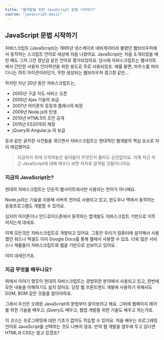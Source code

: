```yaml
---
title: "웹개발을 위한 JavaScript 문법 시작하기"
course: "javascript-basic"
---
```




## JavaScript 문법 시작하기

자바스크립트 (JavaScript)는 1995년 넷스케이프 네비게이터라 불렸던 웹브라우저에서 동작하는 스크립트 언어로 세상에 처음 나왔어요. JavaScript는 처음 소개되었을 때만 해도 그저 그런 장난감 같은 언어로 평가되었어요. 당시에 자바스크립트는 웹사이트에서 간단한 사용자 인터렉션을 위한 용도로 주로 사용되었죠. 예를 들면, 마우스를 따라다니는 하트 아이콘이라던가, 무한 생성되는 웹브라우저 경고창 같은...

하지만 지난 20년 동안 자바스크립트는,

- 2005년 구글 지도 서비스 오픈
- 2005년 Ajax 기술의 보급
- 2007년 아이폰의 등장과 플래시의 퇴장
- 2009년 Node.js의 탄생
- 2010년 HTML5의 초안 공개
- 2015년 ES2015의 제정
- jQuery와 Angular.js 의 보급

등과 같은 굵직한 사건들을 겪으면서 자바스크립트는 현대적인 웹개발의 핵심 요소로 자리 매김했어요.

> 지금까지 위에 끄적여놓은 용어들이 무엇인지 몰라도 상관없어요. 이제 차근 차근 JavaScript에 대해 배우다 보면 차차로 알게될 것들이니까요.



### 지금의 JavaScript는?

현대의 자바스크립트는 단순히 웹사이트에서만 사용되는 언어가 아니에요.

Node.js라는 기술을 이용해 서버측 언어로 사용되고 있고, 윈도우나 맥에서 동작하는 응용프로그램도 개발할 수 있어요.

심지어 아이폰이나 안드로이드폰에서 동작하는 앱개발도 자바스크립트 기반으로 이루어지는게 대세죠.

이제 모든것은 자바스크립트로 개발되고 있어요. 그동안 우리가 컴퓨터에 설치해서 사용했던 워드나 엑셀도 이미 Google Docs를 통해 웹에서 사용할 수 있죠. 더욱 많은 서비스나 제품들이 자바스크립트와 웹을 기반으로 선보이고 있어요.

이미 대세인거죠.



### 지금 무엇을 배우나요?

위에서 이야기 했듯이 현대의 자바스크립트는 광범위한 분야에서 사용되고 있고, 한번에 모든 내용을 이해하기도 쉽지 않아요. 당장 웹 프론트엔드 개발에 사용하기 위해서도 DOM, BOM 같은 것들을 알아야하죠. 

그래서 우선은 오래된 JavaScript의 문법부터 알아보려고 해요. 그뒤에 웹페이지 제어를 위한 기술을 배우고, jQuery도 배우고, 웹앱 개발을 위한 기술도 배우고 하는거죠.

이 코스는 프로그래밍에 대한 기초가 없어도 학습할 수 있어요. 처음 배우는 프로그래밍 언어로 JavaScript를 선택하는 것도 나쁘지 않죠. 만약 웹 개발을 염두에 두고 있다면 HTML과 CSS는 알고 있겠죠?

